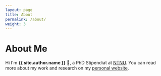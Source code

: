 ```yaml
---
layout: page
title: About
permalink: /about/
weight: 3
---
```


# **About Me**

Hi I'm **{{ site.author.name }}** :wave:, a PhD Stipendiat at [NTNU](https://www.ntnu.edu/). You can read more about my work and research on my [personal website](https://folk.ntnu.no/susanany/).
